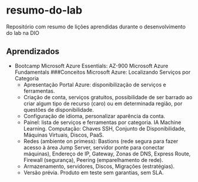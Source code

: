 # resumo-do-lab
Repositório com resumo de lições aprendidas durante o desenvolvimento do lab na DIO
## Aprendizados
- Bootcamp Microsoft Azure Essentials: AZ-900 Microsoft Azure Fundamentals
###Conceitos Microsoft Azure: Localizando Serviços por Categoria 
  - Apresentação Portal Azure: disponibilização de serviços e ferramentas.
  - Criação de conta, serviços gratuitos, possibilidade de ser barrado ao criar algum tipo de recurso (caro) ou em determinada região, por questões de disponibilidade.
  - Configuração de idioma, personalizar aparência da conta. 
  - Painel: lista de serviços e ferramentas por categoria. IA Machine Learning. Computação: Chaves SSH, Conjunto de Disponibilidade, Máquinas Virtuais, Discos, PaaS.
  - Redes (ambiente on primess): Bastions (rede segura para fazer acesso à área Jump Server, servidor ponte para conectar máquinas), Endereço de IP, Gateway, Zonas de DNS, Express Route,     Firewall (segurança), Peering (emparelhamento de rede).
  - Armazenamento, servidores, Discos, Migrações (estratégias).
  - Versão prévia. Produto em teste sem garantias, sem SLA.
